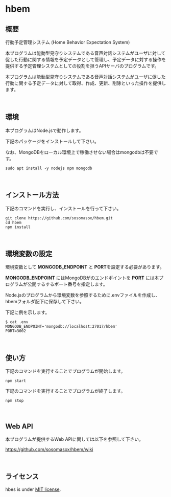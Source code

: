# hbem

## 概要
行動予定管理システム (Home Behavior Expectation System)

本プログラムは能動型見守りシステムである音声対話システムがユーザに対して促した行動に関する情報を予定データとして管理し、予定データに対する操作を提供する予定管理システムとしての役割を担うAPIサーバのプログラムです。

本プログラムは能動型見守りシステムである音声対話システムがユーザに促した行動に関する予定データに対して取得、作成、更新、削除といった操作を提供します。


&nbsp;


## 環境
本プログラムはNode.jsで動作します。

下記のパッケージをインストールして下さい。

なお、MongoDBをローカル環境上で稼働させない場合はmongodbは不要です。

```
sudo apt install -y nodejs npm mongodb
```


&nbsp;


## インストール方法
下記のコマンドを実行し、インストールを行って下さい。

```
git clone https://github.com/sosomasox/hbem.git
cd hbem
npm install
```


&nbsp;


## 環境変数の設定
環境変数として **MONGODB_ENDPOINT** と **PORT**を設定する必要があります。

**MONGODB_ENDPOINT** にはMongoDBがのエンドポイントを **PORT** には本プログラムが公開するするポート番号を指定します。

Node.jsのプログラムから環境変数を参照するために.envファイルを作成し、hbemフォルダ配下に保存して下さい。

下記に例を示します。

```
$ cat .env
MONGODB_ENDPOINT='mongodb://localhost:27017/hbem'
PORT=3002
```


&nbsp;


## 使い方

下記のコマンドを実行することでプログラムが開始します。

```
npm start
```

下記のコマンドを実行することでプログラムが終了します。

```
npm stop
```


&nbsp;


## Web API

本プログラムが提供するWeb APIに関しては以下を参照して下さい。

https://github.com/sosomasox/hbem/wiki


&nbsp;


## ライセンス

hbes is under [MIT license](https://en.wikipedia.org/wiki/MIT_License).

